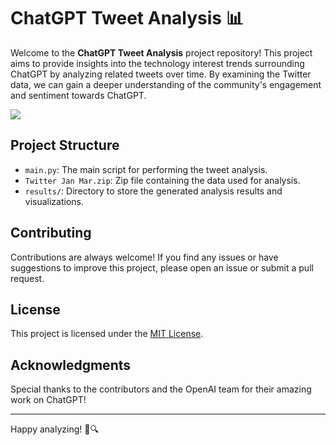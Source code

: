 # ChatGPT Tweet Analysis 📊

Welcome to the **ChatGPT Tweet Analysis** project repository! This project aims to provide insights into the technology interest trends surrounding ChatGPT by analyzing related tweets over time. By examining the Twitter data, we can gain a deeper understanding of the community's engagement and sentiment towards ChatGPT.

![](https://github.com/Jdka1/ChatGPT-Tweet-Analysis/blob/main/results.jpg?raw=true)

## Project Structure

- `main.py`: The main script for performing the tweet analysis.
- `Twitter Jan Mar.zip`: Zip file containing the data used for analysis.
- `results/`: Directory to store the generated analysis results and visualizations.

## Contributing

Contributions are always welcome! If you find any issues or have suggestions to improve this project, please open an issue or submit a pull request.

## License

This project is licensed under the [MIT License](https://github.com/Jdka1/ChatGPT-Tweet-Analysis/blob/main/LICENSE).

## Acknowledgments

Special thanks to the contributors and the OpenAI team for their amazing work on ChatGPT!

---

Happy analyzing! 🚀🔍
